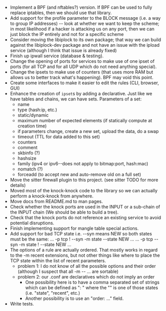 
* Implement a BPF (and nftables?) version. If BPF can be used to fully replace
  iptables, then we should use that library.
* Add support for the profile parameter to the BLOCK message (i.e. a way to
  group IP addresses) -- look at whether we want to keep the scheme; in
  most likelihood if a hacker is attacking us on any port, then we can just
  block the IP entirely and not for a specific scheme
* Consider moving the libiplock to its own package; that way we can build
  against the libiplock-dev package and not have an issue with the ipload
  service (although I think that issue is already fixed)
* Finish up ipwall service (database & testing).
* Change the opening of ports for services to make use of one ipset of ports
  (for all TCP and for all UDP which do not need anything special).
* Change the ipsets to make use of counters (that uses more RAM but allows
  us to better track what's happening). BPF may void this point.
* Create some interfaces to make it easier to edit the rules (CLI, browser, GUI)
* Enhance the creation of `ipset`s by adding a declarative. Just like we have
  tables and chains, we can have sets. Parameters of a set:
  - name
  - type (hash:ip, etc.)
  - static/dynamic
  - maximum number of expected elements (if statically compute at creation time)
  - if parameters change, create a new set, upload the data, do a swap
  - timeout (TTL for data added to this set)
  - counters
  - comment
  - skbinfo (?)
  - hashsize
  - family (ipv4 or ipv6--does not apply to bitmap:port, hash:mac)
  - nomatch (?)
  - forceadd (to accept new and auto-remove old on a full set)
* Move the sitter firewall plugin to this project. (see sitter TODO for more details)
* Moved most of the knock-knock code to the library so we can actually
  perform a knock-knock from anywhere.
* Move docs from README.md to man pages.
* Check whether the knock ports are used in the INPUT or a sub-chain of the
  INPUT chain (We should be able to build a tree).
* Check that the knock ports do not reference an existing service to avoid
  potential disruptions.
* Finish implementing support for mangle table special actions.
* Add support for bad TCP state i.e. --syn means NEW so both states must be the same:
      ... -p tcp ! --syn -m state --state NEW ...
      ... -p tcp --syn -m state ! --state NEW ...
* The options of a rule are actually ordered. That mostly works in regard to
  the -m recent extensions, but not other things like where to place the TCP
  state within the list of recent parameters.
  - problem 1: I do not know of all the possible options and their order
    (although I suspect that all -m <name> --<flag> ... are sortable)
  - problem 2: our .conf are declaratives which do not imply an order
    * One possibility here is to have a comma separated set of strings which
      can be defined as "<type>: <parameters>" where the "<type>" is one of
      those states (i.e. "state", "recent", etc.)
    * Another possibility is to use an "order: ..." field.
* Write tests.

